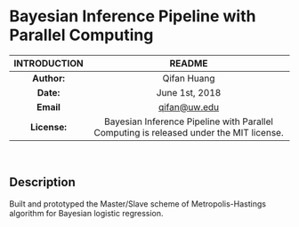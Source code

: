 # Bayesian Inference Pipeline with Parallel Computing 

| INTRODUCTION  | README |
| :-----: | :------: |
| **Author:** | Qifan Huang |
| **Date:** | June 1st, 2018 |
| **Email** | qifan@uw.edu |
| **License:**| Bayesian Inference Pipeline with Parallel Computing  is released under the MIT license.|

&nbsp;
## Description
Built and prototyped the Master/Slave scheme of Metropolis-Hastings algorithm for Bayesian logistic regression.

   

